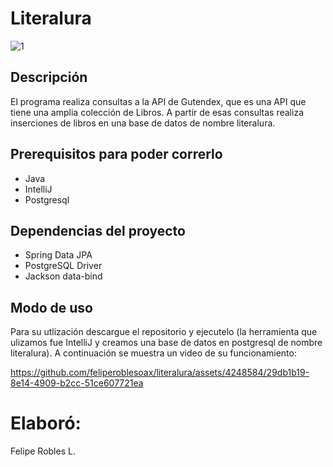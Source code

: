 # Literalura

![1](https://github.com/feliperoblesoax/literalura/assets/4248584/121a201c-0df7-4a9e-a8be-35fb244a9628)


## Descripción
El programa realiza consultas a la API de Gutendex, que es una API que tiene una amplia colección de Libros. A partir de esas consultas realiza
inserciones de libros en una base de datos de nombre literalura.

## Prerequisitos para poder correrlo
* Java
* IntelliJ
* Postgresql

## Dependencias del proyecto
* Spring Data JPA
* PostgreSQL Driver
* Jackson data-bind

## Modo de uso
Para su utlización descargue el repositorio y ejecutelo (la herramienta que ulizamos fue IntelliJ y creamos una base de datos en postgresql de nombre literalura). A continuación se muestra un video de su funcionamiento:

https://github.com/feliperoblesoax/literalura/assets/4248584/29db1b19-8e14-4909-b2cc-51ce607721ea

# Elaboró:
Felipe Robles L.
